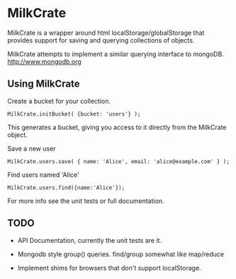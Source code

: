 MilkCrate
===========

MilkCrate is a wrapper around html localStorage/globalStorage that provides
support for saving and querying collections of objects.

MilkCrate attempts to implement a similar querying interface to mongoDB.
http://www.mongodb.org


Using MilkCrate
------------

Create a bucket for your collection.

`MilkCrate.initBucket( {bucket: 'users'} );`

This generates a bucket, giving you access to it directly from the MilkCrate object.

Save a new user

`MilkCrate.users.save( { name: 'Alice', email: 'alice@example.com' } );`

Find users named 'Alice'

`MilkCrate.users.find({name:'Alice'});`

For more info see the unit tests or full documentation.



TODO
-----

 - API Documentation, currently the unit tests are it.

 - Mongodb style group() queries.  find/group somewhat like map/reduce

 - Implement shims for browsers that don't support localStorage.




